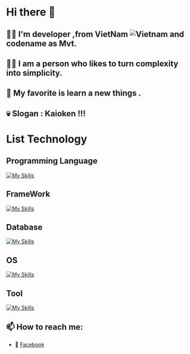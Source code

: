 # Hi there 👋
## 🙋‍♂️ I'm developer ,from VietNam ![Vietnam](https://raw.githubusercontent.com/stevenrskelton/flag-icon/master/png/16/country-4x3/vn.png "Vietnam") and codename as Mvt.
## 💁‍♂️ I am a person who likes to turn complexity into simplicity.
## 💋 My favorite is learn a new things .
## 💀 Slogan : Kaioken !!!
# List Technology
## Programming Language
[![My Skills](https://skillicons.dev/icons?i=c,cs,html,css,js,java,kotlin&theme=light)](https://skillicons.dev)
## FrameWork
[![My Skills](https://skillicons.dev/icons?i=bootstrap,nodejs,react&theme=light)](https://skillicons.dev)
## Database
[![My Skills](https://skillicons.dev/icons?i=mysql,mongodb&theme=light)](https://skillicons.dev)
## OS
[![My Skills](https://skillicons.dev/icons?i=linux&theme=light)](https://skillicons.dev)
## Tool
[![My Skills](https://skillicons.dev/icons?i=git,gitlab,jenkins,docker&theme=light)](https://skillicons.dev)
## 📫 How to reach me:
* 💋 [Facebook](https://www.facebook.com/sieuphammaitien594)
